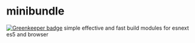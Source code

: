 # minibundle

[![Greenkeeper badge](https://badges.greenkeeper.io/soenkekluth/minibundle.svg)](https://greenkeeper.io/)
simple effective and fast build modules for esnext es5 and browser
